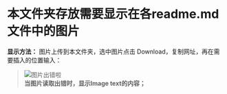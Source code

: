 # 本文件夹存放需要显示在各readme.md文件中的图片

**显示方法：** 图片上传到本文件夹，选中图片点击 Download，复制网址，再在需要插入的位置输入：   
> ![图片出错啦](https://raw.githubusercontent.com/Copperxcx/JiangSu-Project/master/Images/%E6%8F%92%E5%85%A5%E5%9B%BE%E7%89%87%E8%AF%AD%E6%B3%95.png)     
> **当图片读取出错时，显示Image text的内容；**
